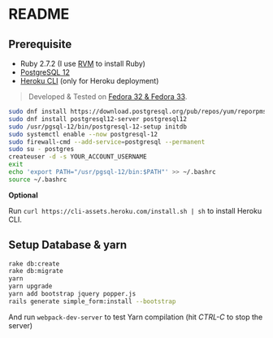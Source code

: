 # README

## Prerequisite

* Ruby 2.7.2 (I use [RVM](https://rvm.io) to install Ruby)
* [PostgreSQL 12](https://www.postgresql.org)
* [Heroku CLI](https://devcenter.heroku.com/articles/heroku-cli#download-and-install) (only for Heroku deployment)

> Developed & Tested on [Fedora 32 & Fedora 33](https://getfedora.org/en/workstation/download/).

```bash
sudo dnf install https://download.postgresql.org/pub/repos/yum/reporpms/F-32-x86_64/pgdg-fedora-repo-latest.noarch.rpm
sudo dnf install postgresql12-server postgresql12
sudo /usr/pgsql-12/bin/postgresql-12-setup initdb
sudo systemctl enable --now postgresql-12
sudo firewall-cmd --add-service=postgresql --permanent
sudo su - postgres
createuser -d -s YOUR_ACCOUNT_USERNAME
exit
echo 'export PATH="/usr/pgsql-12/bin:$PATH"' >> ~/.bashrc
source ~/.bashrc
```

__Optional__

Run `curl https://cli-assets.heroku.com/install.sh | sh` to install Heroku CLI.

## Setup Database & yarn

```bash
rake db:create
rake db:migrate
yarn
yarn upgrade
yarn add bootstrap jquery popper.js
rails generate simple_form:install --bootstrap
```

And run `webpack-dev-server` to test Yarn compilation (hit _CTRL-C_ to stop the server)
